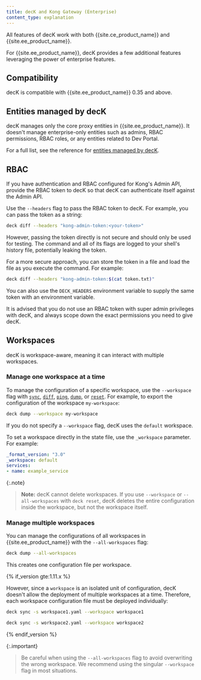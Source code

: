 ```yaml
---
title: decK and Kong Gateway (Enterprise)
content_type: explanation
---
```


All features of decK work with both {{site.ce_product_name}} and {{site.ee_product_name}}.

For {{site.ee_product_name}}, decK provides a few additional features leveraging the
power of enterprise features.

## Compatibility

decK is compatible with {{site.ee_product_name}} 0.35 and above.

## Entities managed by decK

decK manages only the core proxy entities in {{site.ee_product_name}}. It doesn't
manage enterprise-only entities such as admins, RBAC permissions, RBAC roles,
or any entities related to Dev Portal.

For a full list, see the reference for [entities managed by decK](/deck/{{page.kong_version}}/reference/entities).

## RBAC

If you have authentication and RBAC configured for Kong's Admin API, provide the
RBAC token to decK so that decK can authenticate itself against the Admin API.

Use the `--headers` flag to pass the RBAC token to decK. For example, you can pass the token as a string:

```sh
deck diff --headers "kong-admin-token:<your-token>"
```

However, passing the token directly is not secure and should only be used for testing. The command and all of its flags are logged to your shell's history file, potentially leaking the token.

For a more secure approach, you can store the token in a file and load the file as you execute the command. For example:

```sh
deck diff --headers "kong-admin-token:$(cat token.txt)"
```

You can also use the `DECK_HEADERS` environment variable to supply the same token with an environment variable.

It is advised that you do not use an RBAC token with super admin privileges
with decK, and always scope down the exact permissions you need to give
decK.

## Workspaces

decK is workspace-aware, meaning it can interact with multiple workspaces.

### Manage one workspace at a time

To manage the configuration of a specific workspace, use the `--workspace` flag with [`sync`](/deck/{{page.kong_version}}/reference/deck_sync),
[`diff`](/deck/{{page.kong_version}}/reference/deck_diff),
[`ping`](/deck/{{page.kong_version}}/reference/deck_ping),
[`dump`](/deck/{{page.kong_version}}/reference/deck_dump), or
[`reset`](/deck/{{page.kong_version}}/reference/deck_reset). For example, to
export the configuration of the workspace `my-workspace`:

```sh
deck dump --workspace my-workspace
```

If you do not specify a `--workspace` flag, decK uses the `default` workspace.

To set a workspace directly in the state file, use the `_workspace` parameter.
For example:

```yaml
_format_version: "3.0"
_workspace: default
services:
- name: example_service
```

{:.note}
> **Note:** decK cannot delete workspaces. If you use `--workspace` or
`--all-workspaces` with `deck reset`, decK deletes the entire configuration
inside the workspace, but not the workspace itself.

### Manage multiple workspaces

You can manage the configurations of all workspaces in {{site.ee_product_name}}
with the `--all-workspaces` flag:

```sh
deck dump --all-workspaces
```

This creates one configuration file per workspace.

{% if_version gte:1.11.x %}

However, since a `workspace` is an isolated unit of configuration, decK doesn't
allow the deployment of multiple workspaces at a time. Therefore, each
workspace configuration file must be deployed individually:

```sh
deck sync -s workspace1.yaml --workspace workspace1
```

```sh
deck sync -s workspace2.yaml --workspace workspace2
```

{% endif_version %}

{:.important}
> Be careful when using the `--all-workspaces` flag to avoid overwriting the wrong workspace. We
recommend using the singular `--workspace` flag in most situations.
